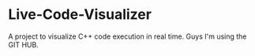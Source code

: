 # Live-Code-Visualizer
A project to visualize C++ code execution in real time.
Guys I'm using the GIT HUB.